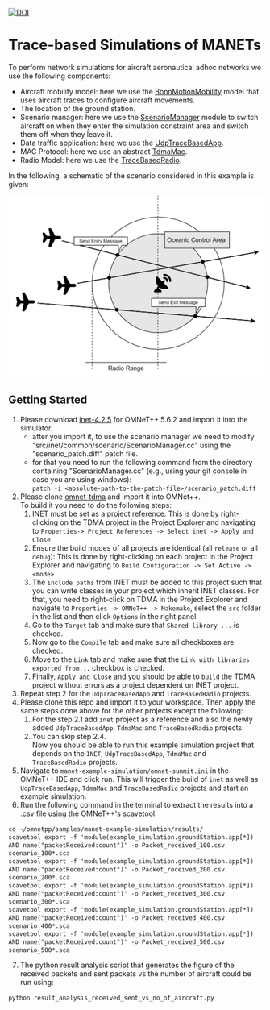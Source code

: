 [![DOI](https://zenodo.org/badge/400265651.svg)](https://zenodo.org/badge/latestdoi/400265651)
# Trace-based Simulations of MANETs
To perform network simulations for aircraft aeronautical adhoc networks we use the following components:
- Aircraft mobility model: here we use the [BonnMotionMobility](https://doc.omnetpp.org/inet/api-current/neddoc/inet.mobility.single.BonnMotionMobility.html) model that uses aircraft traces to configure aircraft movements.
- The location of the ground station. 
- Scenario manager: here we use the [ScenarioManager](https://doc.omnetpp.org/inet/api-current/neddoc/inet.common.scenario.ScenarioManager.html) module to switch aircraft on when they enter the simulation constraint area and switch them off when they leave it.
- Data traffic application: here we use the [UdpTraceBasedApp](https://github.com/ComNetsHH).
- MAC Protocol: here we use an abstract [TdmaMac](https://github.com/ComNetsHH/omnet-tdma).
- Radio Model: here we use the [TraceBasedRadio](https://github.com/ComNetsHH).

In the following, a schematic of the scenario considered in this example is given:

<img src="schema.png" alt="drawing" width="600"/>

## Getting Started
1. Please download [inet-4.2.5](https://github.com/inet-framework/inet/tree/v4.2.5) for OMNeT++ 5.6.2 and import it into the simulator.
    - after you import it, to use the scenario manager we need to modify "src/inet/common/scenario/ScenarioManager.cc" using the "scenario_patch.diff" patch file.
    - for that you need to run the following command from the directory containing "ScenarioManager.cc" (e.g., using your git console in case you are using windows):                    
      `patch -i <absolute-path-to-the-patch-file>/scenario_patch.diff`
2. Please clone [omnet-tdma](https://collaborating.tuhh.de/e-4/Research/omnet-tdma) and import it into OMNet++.  
To build it you need to do the following steps:
    1. INET must be set as a project reference. This is done by right-clicking on the TDMA project in the Project Explorer and navigating to `Properties-> Project References -> Select inet -> Apply and Close`    
    2. Ensure the build modes of all projects are identical (all `release` or all `debug`): This is done by right-clicking on each project in the Project Explorer and navigating to `Build Configuration -> Set Active -> <mode>`
    3. The `include paths` from INET must be added to this project such that you can write classes in your project which inherit INET classes. For that, you need to right-click on TDMA in the Project Explorer and navigate to `Properties -> OMNeT++ -> Makemake`, select the `src` folder in the list and then click `Options` in the right panel. 
    4. Go to the `Target` tab and make sure that `Shared library ...` is checked.
    5. Now go to the `Compile` tab and make sure all checkboxes are checked. 
    6. Move to the `Link` tab and make sure that the `Link with libraries exported from...` checkbox is checked. 
    7. Finally, `Apply and Close` and you should be able to `build` the TDMA project without errors as a project dependent on INET project.
3. Repeat step 2 for the `UdpTraceBasedApp` and `TraceBasedRadio` projects.
4. Please clone this repo and import it to your workspace. Then apply the same steps done above for the other projects except the following:
    1. For the step 2.1 add `inet` project as a reference and also the newly added `UdpTraceBasedApp`, `TdmaMac` and `TraceBasedRadio` projects.
    2. You can skip step 2.4.    
Now you should be able to run this example simulation project that depends on the `INET`, `UdpTraceBasedApp`, `TdmaMac` and `TraceBasedRadio` projects.    
5. Navigate to `manet-example-simulation/omnet-summit.ini` in the OMNeT++ IDE and click run. This will trigger the build of `inet` as well as `UdpTraceBasedApp`, `TdmaMac` and `TraceBasedRadio` projects and start an example simulation.
6. Run the following command in the terminal to extract the results into a .csv file using the OMNeT++'s scavetool:
```
cd ~/omnetpp/samples/manet-example-simulation/results/
scavetool export -f 'module(example_simulation.groundStation.app[*]) AND name("packetReceived:count")' -o Packet_received_100.csv scenario_100*.sca
scavetool export -f 'module(example_simulation.groundStation.app[*]) AND name("packetReceived:count")' -o Packet_received_200.csv scenario_200*.sca
scavetool export -f 'module(example_simulation.groundStation.app[*]) AND name("packetReceived:count")' -o Packet_received_300.csv scenario_300*.sca
scavetool export -f 'module(example_simulation.groundStation.app[*]) AND name("packetReceived:count")' -o Packet_received_400.csv scenario_400*.sca
scavetool export -f 'module(example_simulation.groundStation.app[*]) AND name("packetReceived:count")' -o Packet_received_500.csv scenario_500*.sca
```
7. The python result analysis script that generates the figure of the received packets and sent packets vs the number of aircraft could be run using:
```
python result_analysis_received_sent_vs_no_of_aircraft.py
```
